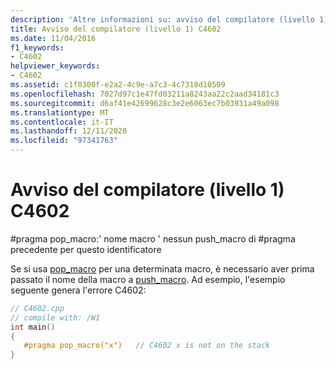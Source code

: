 ```yaml
---
description: 'Altre informazioni su: avviso del compilatore (livello 1) C4602'
title: Avviso del compilatore (livello 1) C4602
ms.date: 11/04/2016
f1_keywords:
- C4602
helpviewer_keywords:
- C4602
ms.assetid: c1f0300f-e2a2-4c9e-a7c3-4c7318d10509
ms.openlocfilehash: 7027d97c1e47fd03211a8243aa22c2aad34181c3
ms.sourcegitcommit: d6af41e42699628c3e2e6063ec7b03931a49a098
ms.translationtype: MT
ms.contentlocale: it-IT
ms.lasthandoff: 12/11/2020
ms.locfileid: "97341763"
---
```

# <a name="compiler-warning-level-1-c4602"></a>Avviso del compilatore (livello 1) C4602

\#pragma pop_macro:' nome macro ' nessun push_macro di #pragma precedente per questo identificatore

Se si usa [pop_macro](../../preprocessor/pop-macro.md) per una determinata macro, è necessario aver prima passato il nome della macro a [push_macro](../../preprocessor/push-macro.md). Ad esempio, l'esempio seguente genera l'errore C4602:

```cpp
// C4602.cpp
// compile with: /W1
int main()
{
   #pragma pop_macro("x")   // C4602 x is not on the stack
}
```
